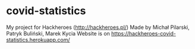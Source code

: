 # covid-statistics
My project for Hackheroes (http://hackheroes.pl/)
Made by Michał Pilarski, Patryk Buliński, Marek Kycia
Website is on https://hackheroes-covid-statistics.herokuapp.com/
